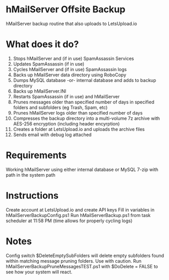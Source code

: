 # hMailServer Offsite Backup
 hMailServer backup routine that also uploads to LetsUpload.io
 
# What does it do?
 1) Stops hMailServer and (if in use) SpamAssassin Services
 2) Updates SpamAssassin (if in use)
 3) Cycles hMailServer and (if in use) SpamAssassin logs
 4) Backs up hMailServer data directory using RoboCopy
 5) Dumps MySQL database -or- internal database and adds to backup directory
 6) Backs up hMailServer.INI
 7) Restarts SpamAssassin (if in use) and hMailServer
 8) Prunes messages older than specified number of days in specified folders and subfolders (eg Trash, Spam, etc)
 9) Prunes hMailServer logs older than specified number of days
 10) Compresses the backup directory into a multi-volume 7z archive with AES-256 encryption (including header encyrption)
 11) Creates a folder at LetsUpload.io and uploads the archive files
 12) Sends email with debug log attached

# Requirements
 Working hMailServer using either internal database or MySQL
 7-zip with path in the system path

# Instructions
 Create account at LetsUpload.io and create API keys
 Fill in variables in hMailServerBackupConfig.ps1
 Run hMailServerBackup.ps1 from task scheduler at 11:58 PM (time allows for properly cycling logs)
 
# Notes
 Config switch $DeleteEmptySubFolders will delete empty subfolders found within matching message pruning folders. Use with caution. Run hMailServerBackupPruneMessagesTEST.ps1 with $DoDelete = FALSE to see how your system will react.